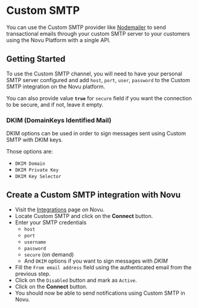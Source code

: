 # Custom SMTP

You can use the Custom SMTP provider like [Nodemailer](https://nodemailer.com/about/) to send transactional emails through your custom SMTP server to your customers using the Novu Platform with a single API.

## Getting Started

To use the Custom SMTP channel, you will need to have your personal SMTP server configured and add `host`, `port`, `user`, `password` to the Custom SMTP integration on the Novu platform.

You can also provide value **`true`** for `secure` field if you want the connection to be secure, and if not, leave it empty.

### DKIM (DomainKeys Identified Mail)

DKIM options can be used in order to sign messages sent using Custom SMTP with DKIM keys.

Those options are:

- `DKIM Domain`
- `DKIM Private Key`
- `DKIM Key Selector`

## Create a Custom SMTP integration with Novu

- Visit the [Integrations](https://web.novu.co/integrations) page on Novu.
- Locate Custom SMTP and click on the **Connect** button.
- Enter your SMTP credentials
  - `host`
  - `port`
  - `username`
  - `password`
  - `secure` (on demand)
  - And `DKIM` options if you want to sign messages with _DKIM_
- Fill the `From email address` field using the authenticated email from the previous step.
- Click on the `Disabled` button and mark as `Active`.
- Click on the **Connect** button.
- You should now be able to send notifications using Custom SMTP in Novu.
